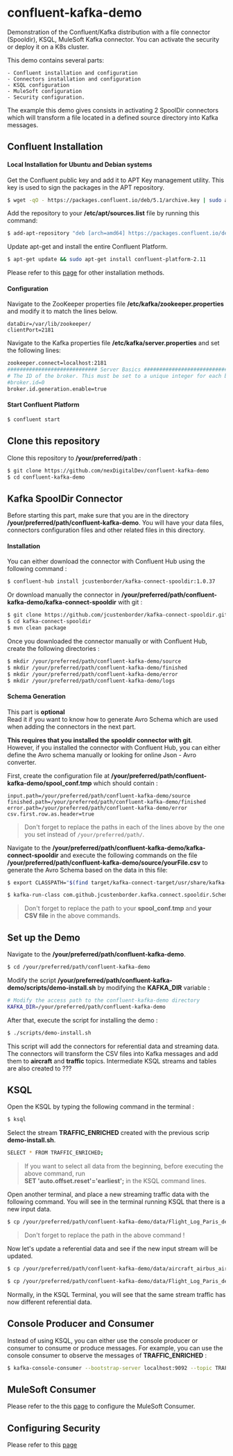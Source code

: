 # confluent-kafka-demo



Demonstration of the Confluent/Kafka distribution with a file connector (Spooldir), KSQL, MuleSoft Kafka connector. You can activate the security or deploy it on a K8s cluster.

This demo contains several parts:

    - Confluent installation and configuration
    - Connectors installation and configuration
    - KSQL configuration
    - MuleSoft configuration
    - Security configuration.

The example this demo gives consists in activating 2 SpoolDir connectors which will transform a file located in a defined source directory into Kafka messages.

## Confluent Installation

#### 		Local Installation for Ubuntu and Debian systems

Get the Confluent public key and add it to APT Key management utility. This key is used to sign the packages in the APT repository.

```bash
$ wget -qO - https://packages.confluent.io/deb/5.1/archive.key | sudo apt-key add -
```

Add the repository to your **/etc/apt/sources.list** file by running this command:

```bash
$ add-apt-repository "deb [arch=amd64] https://packages.confluent.io/deb/5.1 stable main"
```

Update apt-get and install the entire Confluent Platform.

```bash
$ apt-get update && sudo apt-get install confluent-platform-2.11
```

Please refer to this [page](https://docs.confluent.io/current/installation/installing_cp/index.html) for other installation methods.

#### 		Configuration

Navigate to the ZooKeeper properties file **/etc/kafka/zookeeper.properties** and modify it to match the lines below.

```
dataDir=/var/lib/zookeeper/
clientPort=2181
```

Navigate to the Kafka properties file **/etc/kafka/server.properties** and set the following lines:

```bash
zookeeper.connect=localhost:2181
############################# Server Basics #############################
# The ID of the broker. This must be set to a unique integer for each broker.
#broker.id=0
broker.id.generation.enable=true
```

#### 		Start Confluent Platform

```bash
$ confluent start
```

## Clone this repository

Clone this repository to **/your/preferred/path** :
```bash
$ git clone https://github.com/nexDigitalDev/confluent-kafka-demo
$ cd confluent-kafka-demo
```

## Kafka SpoolDir Connector

Before starting this part, make sure that you are in the directory **/your/preferred/path/confluent-kafka-demo**. You will have your data files, connectors configuration files and other related files in this directory.

 

#### Installation

You can either download the connector with Confluent Hub using the following command :

```bash
$ confluent-hub install jcustenborder/kafka-connect-spooldir:1.0.37
```
Or download manually the connector in **/your/preferred/path/confluent-kafka-demo/kafka-connect-spooldir** with git :
```bash
$ git clone https://github.com/jcustenborder/kafka-connect-spooldir.git
$ cd kafka-connect-spooldir
$ mvn clean package
```
Once you downloaded the connector manually or with Confluent Hub, create the following directories :
```bash
$ mkdir /your/preferred/path/confluent-kafka-demo/source
$ mkdir /your/preferred/path/confluent-kafka-demo/finished
$ mkdir /your/preferred/path/confluent-kafka-demo/error
$ mkdir /your/preferred/path/confluent-kafka-demo/logs
```

#### Schema Generation

This part is **optional**  
Read it if you want to know how to generate Avro Schema which are used when adding the connectors in the next part. 

**This requires that you installed the spooldir connector with git**.  
However, if you installed the connector with Confluent Hub, you can either define the Avro schema manually or looking for online Json - Avro converter.

First, create the configuration file at **/your/preferred/path/confluent-kafka-demo/spool_conf.tmp** which should contain : 
```
input.path=/your/preferred/path/confluent-kafka-demo/source
finished.path=/your/preferred/path/confluent-kafka-demo/finished
error.path=/your/preferred/path/confluent-kafka-demo/error
csv.first.row.as.header=true
```
> Don't forget to replace the paths in each of the lines above by the one you set instead of `/your/preferred/path/`.


Navigate to the **/your/preferred/path/confluent-kafka-demo/kafka-connect-spooldir** and execute the following commands on the file **/your/preferred/path/confluent-kafka-demo/source/yourFile.csv** to generate the Avro Schema based on the data in this file:
```bash
$ export CLASSPATH="$(find target/kafka-connect-target/usr/share/kafka-connect/kafka-connect-spooldir/ -type f -name '*.jar' | tr '\n' ':')"

$ kafka-run-class com.github.jcustenborder.kafka.connect.spooldir.SchemaGenerator -t csv -f /your/preferred/path/confluent-kafka-demo/source/yourFile.csv -c /your/preferred/path/confluent-kafka-demo/spool_conf.tmp

```
> Don't forget to replace the path to your **spool_conf.tmp** and **your CSV file** in the above commands.

## Set up the Demo

Navigate to the **/your/preferred/path/confluent-kafka-demo**.
```bash
$ cd /your/preferred/path/confluent-kafka-demo
```

Modify the script **/your/preferred/path/confluent-kafka-demo/scripts/demo-install.sh** by modifying the **KAFKA_DIR** variable :

```bash
# Modify the access path to the confluent-kafka-demo directory
KAFKA_DIR=/your/preferred/path/confluent-kafka-demo 
```
After that, execute the script for installing the demo :
```bash
$ ./scripts/demo-install.sh
```
This script will add the connectors for referential data and streaming data. The connectors will transform the CSV files into Kafka messages and add them to **aircraft** and **traffic** topics. Intermediate KSQL streams and tables are also created to ???

## KSQL

Open the KSQL by typing the following command in the terminal :

```bash
$ ksql
```

Select the stream **TRAFFIC_ENRICHED** created with the previous scrip **demo-install.sh**. 

```bash
SELECT * FROM TRAFFIC_ENRICHED;
```
> If you want to select all data from the beginning, before executing the above command, run  
**SET 'auto.offset.reset'='earliest';** in the KSQL command lines.

Open another terminal, and place a new streaming traffic data with the following command. You will see in the terminal running KSQL that there is a new input data.

```bash
$ cp /your/preferred/path/confluent-kafka-demo/data/Flight_Log_Paris_demoUpdateBEFORE02fev_2019.csv /your/preferred/path/confluent-kafka-demo/source/
```
> Don't forget to replace the path in the above command !

Now let's update a referential data and see if the new input stream will be updated.

```bash
$ cp /your/preferred/path/confluent-kafka-demo/data/aircraft_airbus_airfrance_demoUpdate.csv /your/preferred/path/confluent-kafka-demo/source/

$ cp /your/preferred/path/confluent-kafka-demo/data/Flight_Log_Paris_demoUpdateAFTER02fev_2019.csv /your/preferred/path/confluent-kafka-demo/source/
```

Normally, in the KSQL Terminal, you will see that the same stream traffic has now different referential data.

## Console Producer and Consumer 

Instead of using KSQL, you can either use the console producer or consumer to consume or produce messages. For example, you can use the console consumer to observe the messages of **TRAFFIC_ENRICHED** : 

```bash
$ kafka-console-consumer --bootstrap-server localhost:9092 --topic TRAFFIC_ENRICHED --from-beginning --formatter kafka.tools.DefaultMessageFormatter --property print.key=true --property print.value=true  --property key.deserializer=org.apache.kafka.common.serialization.StringDeserializer --property value.deserializer=org.apache.kafka.common.serialization.StringDeserializer
```

## MuleSoft Consumer
Please refer to the this [page](https://github.com/nexDigitalDev/confluent-kafka-demo/blob/master/mule/README.md) to configure the MuleSoft Consumer.


## Configuring Security

Please refer to this [page](https://github.com/nexDigitalDev/confluent-kafka-demo/blob/master/security/README.md)